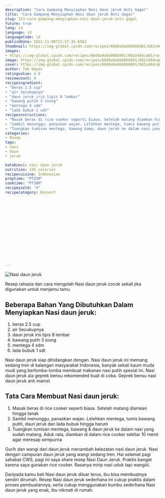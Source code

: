 ```yaml
---
description: "Cara Gampang Menyiapkan Nasi daun jeruk Anti Gagal"
title: "Cara Gampang Menyiapkan Nasi daun jeruk Anti Gagal"
slug: 313-cara-gampang-menyiapkan-nasi-daun-jeruk-anti-gagal
future: true
lang: id
language: id
languageCode: id
publishDate: 2021-11-08T21:57:35.656Z 
thumbnail: https://img-global.cpcdn.com/recipes/68d9a9abb0866901/682x484cq65/nasi-daun-jeruk-foto-resep-utama.webp
images:
- https://img-global.cpcdn.com/recipes/68d9a9abb0866901/682x484cq65/nasi-daun-jeruk-foto-resep-utama.webp
image: https://img-global.cpcdn.com/recipes/68d9a9abb0866901/682x484cq65/nasi-daun-jeruk-foto-resep-utama.webp
cover: https://img-global.cpcdn.com/recipes/68d9a9abb0866901/682x484cq65/nasi-daun-jeruk-foto-resep-utama.webp
author: Tom Hayes
ratingvalue: 4.8
reviewcount: 9
recipeingredient:
- "beras 2.5 cup"
- "air Secukupnya"
- "daun jeruk iris tipis 8 lembar"
- "bawang putih 3 siung"
- "mentega 4 sdm"
- "lada bubuk 1 sdt"
recipeinstructions:
- "Masak beras di rice cooker seperti biasa. Setelah matang diamkan hingga tanak"
- "Sambil menunggu, panaskan wajan. Lelehkan mentega, tumis bawang putih, daun jeruk dan lada bubuk hingga harum"
- "Tuangkan tumisan mentega, bawang &amp; daun jeruk ke dalam nasi yang sudah matang. Aduk rata, diamkan di dalam rice cooker sekitar 10 menit agar meresap sempurna"
categories:
- Resep
tags:
- nasi
- daun
- jeruk

katakunci: nasi daun jeruk 
nutrition: 155 calories
recipecuisine: Indonesian
preptime: "PT25M"
cooktime: "PT38M"
recipeyield: "4"
recipecategory: Dessert


     
    
    
    
    
    
    
    
    
    
    
      
    
---
```



![Nasi daun jeruk](https://img-global.cpcdn.com/recipes/68d9a9abb0866901/682x484cq65/nasi-daun-jeruk-foto-resep-utama.webp)

Resep rahasia dan cara mengolah  Nasi daun jeruk cocok sekali jika digunakan untuk menjamu tamu

<!--inarticleads1-->

## Beberapa Bahan Yang Dibutuhkan Dalam Menyiapkan Nasi daun jeruk:

1. beras 2.5 cup
1. air Secukupnya
1. daun jeruk iris tipis 8 lembar
1. bawang putih 3 siung
1. mentega 4 sdm
1. lada bubuk 1 sdt

Nasi daun jeruk siap dihidangkan dengan. Nasi daun jeruk ini memang sedang tren di kalangan masyarakat Indonesia, banyak sekali kaum muda mudi yang berlomba-lomba membuat makanan nasi putih spesial ini. Nasi daun jeruk ala geprek bensu rekomended buat di coba. Geprek bensu nasi daun jeruk anti mainst. 

<!--inarticleads2-->

## Tata Cara Membuat Nasi daun jeruk:

1. Masak beras di rice cooker seperti biasa. Setelah matang diamkan hingga tanak
1. Sambil menunggu, panaskan wajan. Lelehkan mentega, tumis bawang putih, daun jeruk dan lada bubuk hingga harum
1. Tuangkan tumisan mentega, bawang &amp; daun jeruk ke dalam nasi yang sudah matang. Aduk rata, diamkan di dalam rice cooker sekitar 10 menit agar meresap sempurna


Gurih dan wangi dari daun jeruk menambah kelezatan nasi daun jeruk. Nasi dengan campuran daun jeruk yang wangi sedang tren. Hai selamat pagi sahabat CWS, pagi ini saya share resep Nasi Daun Jeruk. Praktis banget karena saya gunakan rice cooker. Rasanya mirip nasi uduk tapi wangiiii. 

Daripada kamu beli  Nasi daun jeruk  diluar terus, ibu  bisa membuatnya sendiri dirumah. Resep  Nasi daun jeruk  sederhana ini cukup praktis dalam proses pembuatannya, serta cukup menggunakan bumbu sederhana  Nasi daun jeruk  yang enak, ibu nikmati di rumah.
